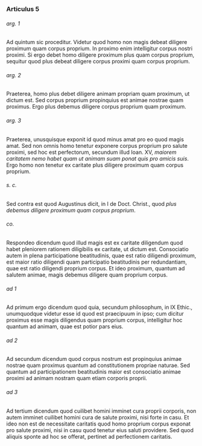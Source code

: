 ### Articulus 5

###### arg. 1
Ad quintum sic proceditur. Videtur quod homo non magis debeat diligere proximum quam corpus proprium. In proximo enim intelligitur corpus nostri proximi. Si ergo debet homo diligere proximum plus quam corpus proprium, sequitur quod plus debeat diligere corpus proximi quam corpus proprium.

###### arg. 2
Praeterea, homo plus debet diligere animam propriam quam proximum, ut dictum est. Sed corpus proprium propinquius est animae nostrae quam proximus. Ergo plus debemus diligere corpus proprium quam proximum.

###### arg. 3
Praeterea, unusquisque exponit id quod minus amat pro eo quod magis amat. Sed non omnis homo tenetur exponere corpus proprium pro salute proximi, sed hoc est perfectorum, secundum illud Ioan. XV, *maiorem caritatem nemo habet quam ut animam suam ponat quis pro amicis suis*. Ergo homo non tenetur ex caritate plus diligere proximum quam corpus proprium.

###### s. c.
Sed contra est quod Augustinus dicit, in I de Doct. Christ., quod *plus debemus diligere proximum quam corpus proprium*.

###### co.
Respondeo dicendum quod illud magis est ex caritate diligendum quod habet pleniorem rationem diligibilis ex caritate, ut dictum est. Consociatio autem in plena participatione beatitudinis, quae est ratio diligendi proximum, est maior ratio diligendi quam participatio beatitudinis per redundantiam, quae est ratio diligendi proprium corpus. Et ideo proximum, quantum ad salutem animae, magis debemus diligere quam proprium corpus.

###### ad 1
Ad primum ergo dicendum quod quia, secundum philosophum, in IX Ethic., unumquodque videtur esse id quod est praecipuum in ipso; cum dicitur proximus esse magis diligendus quam proprium corpus, intelligitur hoc quantum ad animam, quae est potior pars eius.

###### ad 2
Ad secundum dicendum quod corpus nostrum est propinquius animae nostrae quam proximus quantum ad constitutionem propriae naturae. Sed quantum ad participationem beatitudinis maior est consociatio animae proximi ad animam nostram quam etiam corporis proprii.

###### ad 3
Ad tertium dicendum quod cuilibet homini imminet cura proprii corporis, non autem imminet cuilibet homini cura de salute proximi, nisi forte in casu. Et ideo non est de necessitate caritatis quod homo proprium corpus exponat pro salute proximi, nisi in casu quod tenetur eius saluti providere. Sed quod aliquis sponte ad hoc se offerat, pertinet ad perfectionem caritatis.

